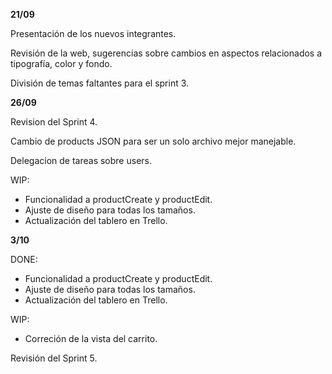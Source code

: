 **21/09**

Presentación de los nuevos integrantes. 

Revisión de la web, sugerencias sobre cambios en aspectos relacionados a tipografía, color y fondo. 
 
División de temas faltantes para el sprint 3. 

**26/09**

Revision del Sprint 4.

Cambio de products JSON para ser un solo archivo mejor manejable.

Delegacion de tareas sobre users.

WIP: 
- Funcionalidad a productCreate y productEdit.
- Ajuste de diseño para todas los tamaños.
- Actualización del tablero en Trello.

**3/10**

DONE: 
- Funcionalidad a productCreate y productEdit.
- Ajuste de diseño para todas los tamaños.
- Actualización del tablero en Trello.

WIP:
- Correción de la vista del carrito.

Revisión del Sprint 5.